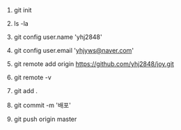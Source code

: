 1. git init
2. ls -la
3. git config user.name 'yhj2848'
4. git config user.email 'yhjyws@naver.com'
5. git remote add origin https://github.com/yhj2848/joy.git
6. git remote -v

7. git add .
8. git commit -m '배포'
9. git push origin master